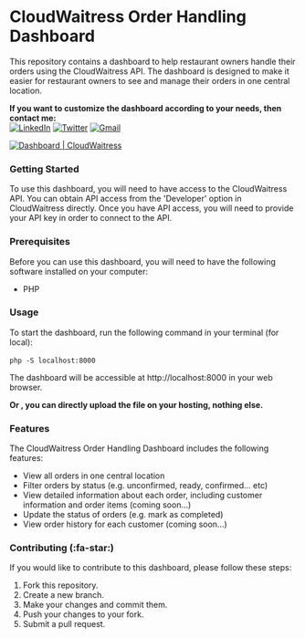 # CloudWaitress Order Handling Dashboard

This repository contains a dashboard to help restaurant owners handle their orders using the CloudWaitress API. The dashboard is designed to make it easier for restaurant owners to see and manage their orders in one central location.

**If you  want to customize the dashboard according to your needs, then contact me:** <br>
[![LinkedIn](https://img.shields.io/badge/LinkedIn-%230077B5.svg?logo=linkedin&logoColor=white)](https://linkedin.com/in/reajulhasanraju) [![Twitter](https://img.shields.io/badge/Twitter-%231DA1F2.svg?logo=Twitter&logoColor=white)](https://twitter.com/rhraju03)  [![Gmail](https://img.shields.io/badge/Gmail-D14836?style=for-the-badge&logo=gmail&logoColor=white)](mailto:reajulhasanraju10@gmail.com) 

[![Dashboard | CloudWaitress](https://i.ibb.co/b6NyTRY/Orders.png "Dashboard | CloudWaitress")](https://i.ibb.co/b6NyTRY/Orders.png "Dashboard | CloudWaitress")

### Getting Started
To use this dashboard, you will need to have access to the CloudWaitress API. You can obtain API access from the 'Developer' option in CloudWaitress directly. Once you have API access, you will need to provide your API key in order to connect to the API.

### Prerequisites
Before you can use this dashboard, you will need to have the following software installed on your computer:
-  PHP

### Usage
To start the dashboard, run the following command in your terminal (for local): <br><br>
`php -S localhost:8000`

The dashboard will be accessible at http://localhost:8000 in your web browser.

**Or , you can directly upload the file on your hosting, nothing else.**



### Features
The CloudWaitress Order Handling Dashboard includes the following features:

- View all orders in one central location
- Filter orders by status (e.g. unconfirmed, ready, confirmed... etc)
- View detailed information about each order, including customer information and order items (coming soon...)
- Update the status of orders (e.g. mark as completed)
- View order history for each customer (coming soon...)


### Contributing (:fa-star:)
If you would like to contribute to this dashboard, please follow these steps:

1. Fork this repository.
2. Create a new branch.
3. Make your changes and commit them.
4. Push your changes to your fork.
5. Submit a pull request.

